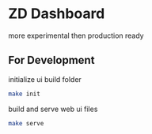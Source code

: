 # ZD Dashboard

more experimental then production ready

## For Development

initialize ui build folder

```sh
make init
```

build and serve web ui files

```sh
make serve
```
